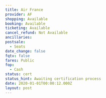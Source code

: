 ```yaml
---
title: Air France
provider: AF
shopping: Available
booking: Available
ticketing: Available
cancel_refund: Not Available
ancillaries:
postsale:
  - Seats
date_change: false
fqtv: false
fares: Public
fop:
  - Cash
status: cert
status_hint: Awaiting certification process
date: 2020-01-01T00:00:12.000Z
layout: post
---
```

